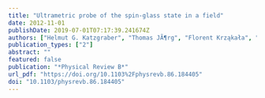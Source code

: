 ```yaml
---
title: "Ultrametric probe of the spin-glass state in a field"
date: 2012-11-01
publishDate: 2019-07-01T07:17:39.241674Z
authors: ["Helmut G. Katzgraber", "Thomas JÃ¶rg", "Florent Krząkała", "Alexander K. Hartmann"]
publication_types: ["2"]
abstract: ""
featured: false
publication: "*Physical Review B*"
url_pdf: "https://doi.org/10.1103%2Fphysrevb.86.184405"
doi: "10.1103/physrevb.86.184405"
---
```


